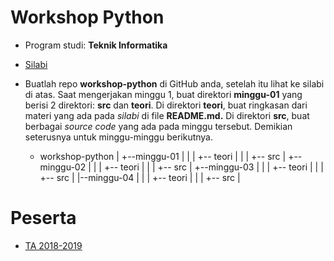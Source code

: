 # Workshop Python

* Program studi: **Teknik Informatika**
* [Silabi](https://github.com/oldstager/academic/blob/master/syllabus/workshop-python.md)
* Buatlah repo **workshop-python** di GitHub anda, setelah itu lihat ke silabi di atas. Saat mengerjakan minggu 1, buat 
  direktori **minggu-01** yang berisi 2 direktori: **src** dan **teori**. Di direktori **teori**, buat ringkasan dari materi yang ada pada *silabi*
  di file **README.md.** Di direktori **src**, buat berbagai *source code* yang ada pada minggu tersebut. Demikian seterusnya
  untuk minggu-minggu berikutnya.
  

	- workshop-python
	|
	+--minggu-01
	|    |
	|    +-- teori
	|    | 
	|    +-- src
	|
	+--minggu-02
	|    |
	|    +-- teori
	|    | 
	|    +-- src
	|
	+--minggu-03
	|    |
	|    +-- teori
	|    | 
	|    +-- src
	|
	|--minggu-04
	|    |
	|    +-- teori
	|    |
	|    +-- src
	|
   
   
# Peserta

* [TA 2018-2019](https://github.com/oldstager/academic/tree/master/lectures/workshop-python/2018-2019)